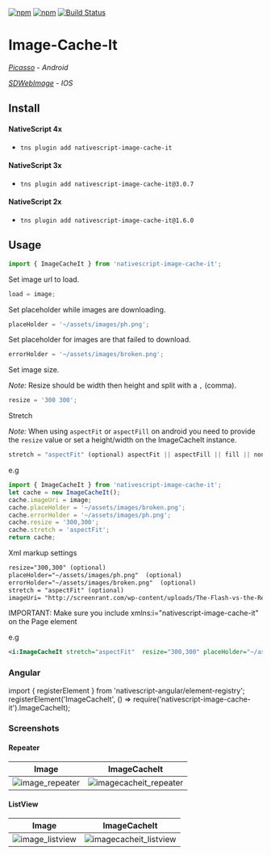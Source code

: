 [![npm](https://img.shields.io/npm/v/nativescript-image-cache-it.svg)](https://www.npmjs.com/package/nativescript-image-cache-it)
[![npm](https://img.shields.io/npm/dt/nativescript-image-cache-it.svg?label=npm%20downloads)](https://www.npmjs.com/package/nativescript-image-cache-it)
[![Build Status](https://travis-ci.org/triniwiz/nativescript-image-cache-it.svg?branch=master)](https://travis-ci.org/triniwiz/nativescript-image-cache-it)

# Image-Cache-It

[_Picasso_](http://square.github.io/picasso/) - _Android_

[_SDWebImage_](https://github.com/rs/SDWebImage/) - _IOS_

## Install

#### NativeScript 4x

* `tns plugin add nativescript-image-cache-it`

#### NativeScript 3x

* `tns plugin add nativescript-image-cache-it@3.0.7`

#### NativeScript 2x

* `tns plugin add nativescript-image-cache-it@1.6.0`

## Usage

```js
import { ImageCacheIt } from 'nativescript-image-cache-it';
```

Set image url to load.

```js
load = image;
```

Set placeholder while images are downloading.

```js
placeHolder = '~/assets/images/ph.png';
```

Set placeholder for images are that failed to download.

```js
errorHolder = '~/assets/images/broken.png';
```

Set image size.

_Note:_ Resize should be width then height and split with a `,` (comma).

```js
resize = '300 300';
```

Stretch

_Note:_ When using `aspectFit` or `aspectFill` on android you need to provide the `resize` value or set a height/width on the ImageCacheIt instance.

```js
stretch = "aspectFit" (optional) aspectFit || aspectFill || fill || none
```

e.g

```js
import { ImageCacheIt } from 'nativescript-image-cache-it';
let cache = new ImageCacheIt();
cache.imageUri = image;
cache.placeHolder = '~/assets/images/broken.png';
cache.errorHolder = '~/assets/images/ph.png';
cache.resize = '300,300';
cache.stretch = 'aspectFit';
return cache;
```

Xml markup settings

```xml
resize="300,300" (optional)
placeHolder="~/assets/images/ph.png"  (optional)
errorHolder="~/assets/images/broken.png"  (optional)
stretch = "aspectFit" (optional)
imageUri= "http://screenrant.com/wp-content/uploads/The-Flash-vs-the-Reverse-Flash.jpg" (required)
```

IMPORTANT: Make sure you include xmlns:i="nativescript-image-cache-it" on the Page element

e.g

```xml
<i:ImageCacheIt stretch="aspectFit"  resize="300,300" placeHolder="~/assets/images/ph.png" errorHolder="~/assets/images/broken.png" imageUri="http://screenrant.com/wp-content/uploads/The-Flash-vs-the-Reverse-Flash.jpg"/>
```

### Angular

import { registerElement } from 'nativescript-angular/element-registry';
registerElement('ImageCacheIt', () => require('nativescript-image-cache-it').ImageCacheIt);

### Screenshots

#### Repeater

| Image                                                      | ImageCacheIt                                                         |
| ---------------------------------------------------------- | -------------------------------------------------------------------- |
| ![image_repeater](screenshots/image_repeater.gif?raw=true) | ![imagecacheit_repeater](screenshots/cache-it_repeater.gif?raw=true) |

#### ListView

| Image                                                       | ImageCacheIt                                                          |
| ----------------------------------------------------------- | --------------------------------------------------------------------- |
| ![image_listview](screenshots/image_list_view.gif?raw=true) | ![imagecacheit_listview](screenshots/cache-it_list_view.gif?raw=true) |
